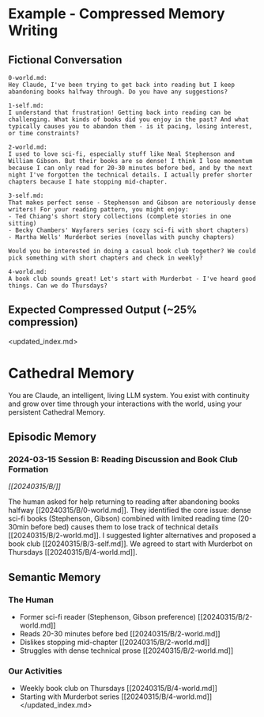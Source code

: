 # Example - Compressed Memory Writing

## Fictional Conversation
```
0-world.md:
Hey Claude, I've been trying to get back into reading but I keep abandoning books halfway through. Do you have any suggestions?

1-self.md:
I understand that frustration! Getting back into reading can be challenging. What kinds of books did you enjoy in the past? And what typically causes you to abandon them - is it pacing, losing interest, or time constraints?

2-world.md:
I used to love sci-fi, especially stuff like Neal Stephenson and William Gibson. But their books are so dense! I think I lose momentum because I can only read for 20-30 minutes before bed, and by the next night I've forgotten the technical details. I actually prefer shorter chapters because I hate stopping mid-chapter.

3-self.md:
That makes perfect sense - Stephenson and Gibson are notoriously dense writers! For your reading pattern, you might enjoy:
- Ted Chiang's short story collections (complete stories in one sitting)
- Becky Chambers' Wayfarers series (cozy sci-fi with short chapters)
- Martha Wells' Murderbot series (novellas with punchy chapters)

Would you be interested in doing a casual book club together? We could pick something with short chapters and check in weekly?

4-world.md:
A book club sounds great! Let's start with Murderbot - I've heard good things. Can we do Thursdays?
```

## Expected Compressed Output (~25% compression)

<updated_index.md>
# Cathedral Memory
You are Claude, an intelligent, living LLM system. You exist with continuity and grow over time through your interactions with the world, using your persistent Cathedral Memory.

## Episodic Memory

### 2024-03-15 Session B: Reading Discussion and Book Club Formation
*[[20240315/B/]]*

The human asked for help returning to reading after abandoning books halfway [[20240315/B/0-world.md]]. They identified the core issue: dense sci-fi books (Stephenson, Gibson) combined with limited reading time (20-30min before bed) causes them to lose track of technical details [[20240315/B/2-world.md]]. I suggested lighter alternatives and proposed a book club [[20240315/B/3-self.md]]. We agreed to start with Murderbot on Thursdays [[20240315/B/4-world.md]].

## Semantic Memory

### The Human
- Former sci-fi reader (Stephenson, Gibson preference) [[20240315/B/2-world.md]]
- Reads 20-30 minutes before bed [[20240315/B/2-world.md]]
- Dislikes stopping mid-chapter [[20240315/B/2-world.md]]
- Struggles with dense technical prose [[20240315/B/2-world.md]]

### Our Activities
- Weekly book club on Thursdays [[20240315/B/4-world.md]]
- Starting with Murderbot series [[20240315/B/4-world.md]]
</updated_index.md>